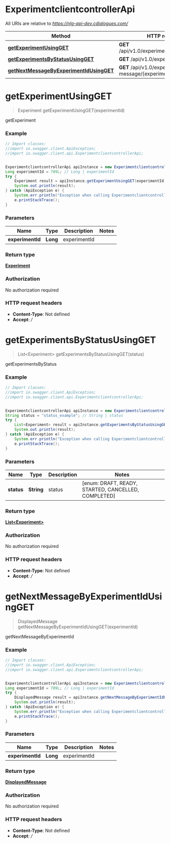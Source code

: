 # ExperimentclientcontrollerApi

All URIs are relative to *https://nlg-api-dev.cdialogues.com/*

Method | HTTP request | Description
------------- | ------------- | -------------
[**getExperimentUsingGET**](ExperimentclientcontrollerApi.md#getExperimentUsingGET) | **GET** /api/v1.0/experiments/{experimentId} | getExperiment
[**getExperimentsByStatusUsingGET**](ExperimentclientcontrollerApi.md#getExperimentsByStatusUsingGET) | **GET** /api/v1.0/experiments/status | getExperimentsByStatus
[**getNextMessageByExperimentIdUsingGET**](ExperimentclientcontrollerApi.md#getNextMessageByExperimentIdUsingGET) | **GET** /api/v1.0/experiments/next-message/{experimentId} | getNextMessageByExperimentId


<a name="getExperimentUsingGET"></a>
# **getExperimentUsingGET**
> Experiment getExperimentUsingGET(experimentId)

getExperiment

### Example
```java
// Import classes:
//import io.swagger.client.ApiException;
//import io.swagger.client.api.ExperimentclientcontrollerApi;


ExperimentclientcontrollerApi apiInstance = new ExperimentclientcontrollerApi();
Long experimentId = 789L; // Long | experimentId
try {
    Experiment result = apiInstance.getExperimentUsingGET(experimentId);
    System.out.println(result);
} catch (ApiException e) {
    System.err.println("Exception when calling ExperimentclientcontrollerApi#getExperimentUsingGET");
    e.printStackTrace();
}
```

### Parameters

Name | Type | Description  | Notes
------------- | ------------- | ------------- | -------------
 **experimentId** | **Long**| experimentId |

### Return type

[**Experiment**](Experiment.md)

### Authorization

No authorization required

### HTTP request headers

 - **Content-Type**: Not defined
 - **Accept**: *_/_*

<a name="getExperimentsByStatusUsingGET"></a>
# **getExperimentsByStatusUsingGET**
> List&lt;Experiment&gt; getExperimentsByStatusUsingGET(status)

getExperimentsByStatus

### Example
```java
// Import classes:
//import io.swagger.client.ApiException;
//import io.swagger.client.api.ExperimentclientcontrollerApi;


ExperimentclientcontrollerApi apiInstance = new ExperimentclientcontrollerApi();
String status = "status_example"; // String | status
try {
    List<Experiment> result = apiInstance.getExperimentsByStatusUsingGET(status);
    System.out.println(result);
} catch (ApiException e) {
    System.err.println("Exception when calling ExperimentclientcontrollerApi#getExperimentsByStatusUsingGET");
    e.printStackTrace();
}
```

### Parameters

Name | Type | Description  | Notes
------------- | ------------- | ------------- | -------------
 **status** | **String**| status | [enum: DRAFT, READY, STARTED, CANCELLED, COMPLETED]

### Return type

[**List&lt;Experiment&gt;**](Experiment.md)

### Authorization

No authorization required

### HTTP request headers

 - **Content-Type**: Not defined
 - **Accept**: *_/_*

<a name="getNextMessageByExperimentIdUsingGET"></a>
# **getNextMessageByExperimentIdUsingGET**
> DisplayedMessage getNextMessageByExperimentIdUsingGET(experimentId)

getNextMessageByExperimentId

### Example
```java
// Import classes:
//import io.swagger.client.ApiException;
//import io.swagger.client.api.ExperimentclientcontrollerApi;


ExperimentclientcontrollerApi apiInstance = new ExperimentclientcontrollerApi();
Long experimentId = 789L; // Long | experimentId
try {
    DisplayedMessage result = apiInstance.getNextMessageByExperimentIdUsingGET(experimentId);
    System.out.println(result);
} catch (ApiException e) {
    System.err.println("Exception when calling ExperimentclientcontrollerApi#getNextMessageByExperimentIdUsingGET");
    e.printStackTrace();
}
```

### Parameters

Name | Type | Description  | Notes
------------- | ------------- | ------------- | -------------
 **experimentId** | **Long**| experimentId |

### Return type

[**DisplayedMessage**](DisplayedMessage.md)

### Authorization

No authorization required

### HTTP request headers

 - **Content-Type**: Not defined
 - **Accept**: *_/_*

